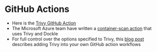 # GitHub Actions

- Here is the [Trivy GitHub Action][action]
- The Microsoft Azure team have written a [container-scan action][azure] that uses Trivy and Dockle
- For full control over the options specified to Trivy, this [blog post][blog] describes adding Trivy into your own GitHub action workflows 

[action]: https://github.com/khulnasoft-lab/vul-action
[azure]: https://github.com/Azure/container-scan
[blog]: https://blog.aquasec.com/devsecops-with-vul-github-actions
